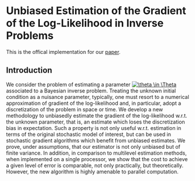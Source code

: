 Unbiased Estimation of the Gradient of the Log-Likelihood in Inverse Problems
==
This is the offical implementation for our [paper](https://arxiv.org/abs/2003.04896).

Introduction
--
We consider the problem of estimating a parameter <a href="https://www.codecogs.com/eqnedit.php?latex=\theta&space;\in&space;\Theta" target="_blank"><img src="https://latex.codecogs.com/gif.latex?\theta&space;\in&space;\Theta" title="\theta \in \Theta" /></a> associated to a Bayesian inverse problem. Treating the unknown initial condition as a nuisance parameter, typically, one must resort to a numerical approximation of gradient of the log-likelihood and, in particular, adopt a discretization of the problem in space or time. We develop a new methodology to unbiasedly estimate the gradient of the log-likelihood w.r.t. the unknown parameter, that is, an estimate which loses the discretization bias in expectation. Such a property is not only useful w.r.t. estimation in terms of the original stochastic model of interest, but can be used in stochastic gradient algorithms which benefit from unbiased estimates. We prove, under assumptions, that our estimator is not only unbiased but of finite variance. In addition, in comparison to multilevel estimation methods, when implemented on a single processor, we show that the cost to achieve a given level of error is comparable, not only practically, but theoretically. However, the new algorithm is highly amenable to parallel computation.
